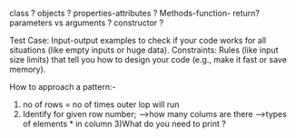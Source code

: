 class ?
objects ?
properties-attributes ?
Methods-function- return?
parameters vs arguments ?
constructor ?


Test Case: Input-output examples to check if your code works for all situations (like empty inputs or huge data).
Constraints: Rules (like input size limits) that tell you how to design your code (e.g., make it fast or save memory).


How to approach a pattern:-
1. no of rows = no of times outer lop will run
2. Identify for given row number;
  -->how many colums are there 
  -->types of elements * in column 
3)What do you need to print ?

